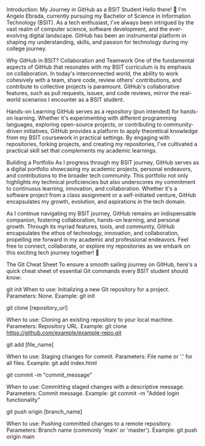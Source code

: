 
Introduction: My Journey in GitHub as a BSIT Student
Hello there! 👋 I'm Angelo Ebrada, currently pursuing my Bachelor of Science in Information Technology (BSIT). As a tech enthusiast, I've always been intrigued by the vast realm of computer science, software development, and the ever-evolving digital landscape. GitHub has been an instrumental platform in shaping my understanding, skills, and passion for technology during my college journey.

Why GitHub in BSIT?
Collaboration and Teamwork
One of the fundamental aspects of GitHub that resonates with my BSIT curriculum is its emphasis on collaboration. In today's interconnected world, the ability to work cohesively with a team, share code, review others' contributions, and contribute to collective projects is paramount. GitHub's collaborative features, such as pull requests, issues, and code reviews, mirror the real-world scenarios I encounter as a BSIT student.

Hands-on Learning
GitHub serves as a repository (pun intended) for hands-on learning. Whether it's experimenting with different programming languages, exploring open-source projects, or contributing to community-driven initiatives, GitHub provides a platform to apply theoretical knowledge from my BSIT coursework in practical settings. By engaging with repositories, forking projects, and creating my repositories, I've cultivated a practical skill set that complements my academic learnings.

Building a Portfolio
As I progress through my BSIT journey, GitHub serves as a digital portfolio showcasing my academic projects, personal endeavors, and contributions to the broader tech community. This portfolio not only highlights my technical proficiencies but also underscores my commitment to continuous learning, innovation, and collaboration. Whether it's a software project from a class assignment or a self-initiated venture, GitHub encapsulates my growth, evolution, and aspirations in the tech domain.

As I continue navigating my BSIT journey, GitHub remains an indispensable companion, fostering collaboration, hands-on learning, and personal growth. Through its myriad features, tools, and community, GitHub encapsulates the ethos of technology, innovation, and collaboration, propelling me forward in my academic and professional endeavors. Feel free to connect, collaborate, or explore my repositories as we embark on this exciting tech journey together! 🚀


The Git Cheat Sheet
To ensure a smooth sailing journey on GitHub, here's a quick cheat sheet of essential Git commands every BSIT student should know:

git init
When to use: Initializing a new Git repository for a project.
Parameters: None.
Example: git init

git clone [repository_url]

When to use: Cloning an existing repository to your local machine.
Parameters: Repository URL.
Example: git clone https://github.com/example/example-repo.git

git add [file_name]

When to use: Staging changes for commit.
Parameters: File name or '.' for all files.
Example: git add index.html

git commit -m "commit_message"

When to use: Committing staged changes with a descriptive message.
Parameters: Commit message.
Example: git commit -m "Added login functionality"

git push origin [branch_name]

When to use: Pushing committed changes to a remote repository.
Parameters: Branch name (commonly 'main' or 'master').
Example: git push origin main
